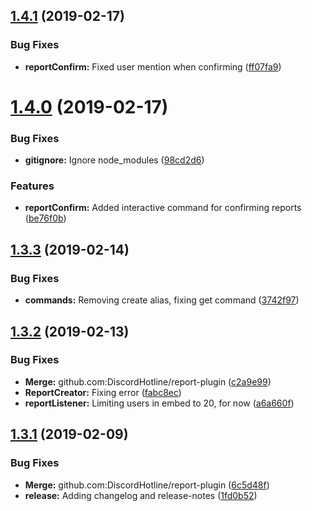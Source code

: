 ## [1.4.1](https://github.com/DiscordHotline/report-plugin/compare/v1.4.0...v1.4.1) (2019-02-17)


### Bug Fixes

* **reportConfirm:** Fixed user mention when confirming ([ff07fa9](https://github.com/DiscordHotline/report-plugin/commit/ff07fa9))

# [1.4.0](https://github.com/DiscordHotline/report-plugin/compare/v1.3.3...v1.4.0) (2019-02-17)


### Bug Fixes

* **gitignore:** Ignore node_modules ([98cd2d6](https://github.com/DiscordHotline/report-plugin/commit/98cd2d6))


### Features

* **reportConfirm:** Added interactive command for confirming reports ([be76f0b](https://github.com/DiscordHotline/report-plugin/commit/be76f0b))

## [1.3.3](https://github.com/DiscordHotline/report-plugin/compare/v1.3.2...v1.3.3) (2019-02-14)


### Bug Fixes

* **commands:** Removing create alias, fixing get command ([3742f97](https://github.com/DiscordHotline/report-plugin/commit/3742f97))

## [1.3.2](https://github.com/DiscordHotline/report-plugin/compare/v1.3.1...v1.3.2) (2019-02-13)


### Bug Fixes

* **Merge:** github.com:DiscordHotline/report-plugin ([c2a9e99](https://github.com/DiscordHotline/report-plugin/commit/c2a9e99))
* **ReportCreator:** Fixing error ([fabc8ec](https://github.com/DiscordHotline/report-plugin/commit/fabc8ec))
* **reportListener:** Limiting users in embed to 20, for now ([a6a660f](https://github.com/DiscordHotline/report-plugin/commit/a6a660f))

## [1.3.1](https://github.com/DiscordHotline/report-plugin/compare/v1.3.0...v1.3.1) (2019-02-09)


### Bug Fixes

* **Merge:** github.com:DiscordHotline/report-plugin ([6c5d48f](https://github.com/DiscordHotline/report-plugin/commit/6c5d48f))
* **release:** Adding changelog and release-notes ([1fd0b52](https://github.com/DiscordHotline/report-plugin/commit/1fd0b52))
